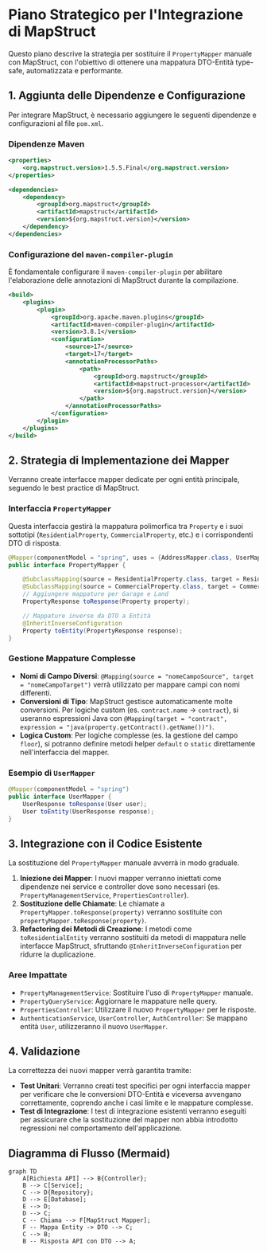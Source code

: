 # Piano Strategico per l'Integrazione di MapStruct

Questo piano descrive la strategia per sostituire il `PropertyMapper` manuale con MapStruct, con l'obiettivo di ottenere una mappatura DTO-Entità type-safe, automatizzata e performante.

## 1. Aggiunta delle Dipendenze e Configurazione

Per integrare MapStruct, è necessario aggiungere le seguenti dipendenze e configurazioni al file `pom.xml`.

### Dipendenze Maven

```xml
<properties>
    <org.mapstruct.version>1.5.5.Final</org.mapstruct.version>
</properties>

<dependencies>
    <dependency>
        <groupId>org.mapstruct</groupId>
        <artifactId>mapstruct</artifactId>
        <version>${org.mapstruct.version}</version>
    </dependency>
</dependencies>
```

### Configurazione del `maven-compiler-plugin`

È fondamentale configurare il `maven-compiler-plugin` per abilitare l'elaborazione delle annotazioni di MapStruct durante la compilazione.

```xml
<build>
    <plugins>
        <plugin>
            <groupId>org.apache.maven.plugins</groupId>
            <artifactId>maven-compiler-plugin</artifactId>
            <version>3.8.1</version>
            <configuration>
                <source>17</source>
                <target>17</target>
                <annotationProcessorPaths>
                    <path>
                        <groupId>org.mapstruct</groupId>
                        <artifactId>mapstruct-processor</artifactId>
                        <version>${org.mapstruct.version}</version>
                    </path>
                </annotationProcessorPaths>
            </configuration>
        </plugin>
    </plugins>
</build>
```

## 2. Strategia di Implementazione dei Mapper

Verranno create interfacce mapper dedicate per ogni entità principale, seguendo le best practice di MapStruct.

### Interfaccia `PropertyMapper`

Questa interfaccia gestirà la mappatura polimorfica tra `Property` e i suoi sottotipi (`ResidentialProperty`, `CommercialProperty`, etc.) e i corrispondenti DTO di risposta.

```java
@Mapper(componentModel = "spring", uses = {AddressMapper.class, UserMapper.class})
public interface PropertyMapper {

    @SubclassMapping(source = ResidentialProperty.class, target = ResidentialPropertyResponse.class)
    @SubclassMapping(source = CommercialProperty.class, target = CommercialPropertyResponse.class)
    // Aggiungere mappature per Garage e Land
    PropertyResponse toResponse(Property property);

    // Mappature inverse da DTO a Entità
    @InheritInverseConfiguration
    Property toEntity(PropertyResponse response);
}
```

### Gestione Mappature Complesse

-   **Nomi di Campo Diversi**: `@Mapping(source = "nomeCampoSource", target = "nomeCampoTarget")` verrà utilizzato per mappare campi con nomi differenti.
-   **Conversioni di Tipo**: MapStruct gestisce automaticamente molte conversioni. Per logiche custom (es. `contract.name` -> `contract`), si useranno espressioni Java con `@Mapping(target = "contract", expression = "java(property.getContract().getName())")`.
-   **Logica Custom**: Per logiche complesse (es. la gestione del campo `floor`), si potranno definire metodi helper `default` o `static` direttamente nell'interfaccia del mapper.

### Esempio di `UserMapper`

```java
@Mapper(componentModel = "spring")
public interface UserMapper {
    UserResponse toResponse(User user);
    User toEntity(UserResponse response);
}
```

## 3. Integrazione con il Codice Esistente

La sostituzione del `PropertyMapper` manuale avverrà in modo graduale.

1.  **Iniezione dei Mapper**: I nuovi mapper verranno iniettati come dipendenze nei service e controller dove sono necessari (es. `PropertyManagementService`, `PropertiesController`).
2.  **Sostituzione delle Chiamate**: Le chiamate a `PropertyMapper.toResponse(property)` verranno sostituite con `propertyMapper.toResponse(property)`.
3.  **Refactoring dei Metodi di Creazione**: I metodi come `toResidentialEntity` verranno sostituiti da metodi di mappatura nelle interfacce MapStruct, sfruttando `@InheritInverseConfiguration` per ridurre la duplicazione.

### Aree Impattate

-   `PropertyManagementService`: Sostituire l'uso di `PropertyMapper` manuale.
-   `PropertyQueryService`: Aggiornare le mappature nelle query.
-   `PropertiesController`: Utilizzare il nuovo `PropertyMapper` per le risposte.
-   `AuthenticationService`, `UserController`, `AuthController`: Se mappano entità `User`, utilizzeranno il nuovo `UserMapper`.

## 4. Validazione

La correttezza dei nuovi mapper verrà garantita tramite:

-   **Test Unitari**: Verranno creati test specifici per ogni interfaccia mapper per verificare che le conversioni DTO-Entità e viceversa avvengano correttamente, coprendo anche i casi limite e le mappature complesse.
-   **Test di Integrazione**: I test di integrazione esistenti verranno eseguiti per assicurare che la sostituzione del mapper non abbia introdotto regressioni nel comportamento dell'applicazione.

## Diagramma di Flusso (Mermaid)

```mermaid
graph TD
    A[Richiesta API] --> B{Controller};
    B --> C[Service];
    C --> D{Repository};
    D --> E[Database];
    E --> D;
    D --> C;
    C -- Chiama --> F[MapStruct Mapper];
    F -- Mappa Entity -> DTO --> C;
    C --> B;
    B -- Risposta API con DTO --> A;